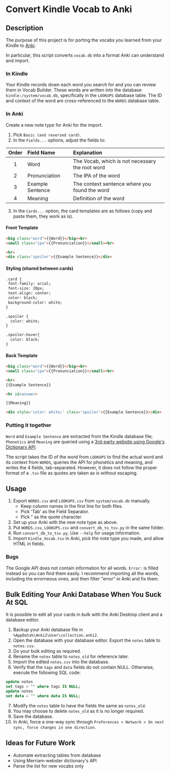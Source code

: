 # Convert Kindle Vocab to Anki
## Description
The purpose of this project is for porting the vocabs you learned from your Kindle to [Anki](https://apps.ankiweb.net).

In particular, this script converts `vocab.db` into a format Anki can understand and import.

### In Kindle
Your Kindle records down each word you search for and you can review them in Vocab Builder. These words are written into the database `kindle:/system/vocab.db`, specifically in the `LOOKUPS` database table. The ID and context of the word are cross-referenced to the `WORDS` database table.

### In Anki
Create a new note type for Anki for the import.
1. Pick `Basic (and reversed card)`.
2. In the `Fields...` options, adjust the fields to:

|Order|Field Name|Explanation|
|:---:|:---------|:------|
|1    |Word      |The Vocab, which is not necessary the root word|
|2    |Pronunciation |The IPA of the word|
|3    |Example Sentence|The context sentence where you found the word|
|4    |Meaning   |Definition of the word|

3. In the `Cards...` option, the card templates are as follows (copy and paste them, they work as is).

#### Front Template
```HTML
<big class="word">{{Word}}</big><br>
<small class="ipa">{{Pronunciation}}</small><br>

<hr>
<div class='spoiler'>{{Example Sentence}}</div>
```

#### Styling (shared between cards)
```HTML
.card {
 font-family: arial;
 font-size: 20px;
 text-align: center;
 color: black;
 background-color: white;
}

.spoiler { 
  color: white;
}

.spoiler:hover{
  color: black;
}
```

#### Back Template
```HTML
<big class="word">{{Word}}</big><br>
<small class="ipa">{{Pronunciation}}</small><br>

<hr>
{{Example Sentence}}

<hr id=answer>

{{Meaning}}

<div style='color: white;' class='spoiler'>{{Example Sentence}}</div>
```


### Putting it together
`Word` and `Example Sentence` are extracted from the Kindle database file;
`Phonetics` and `Meaning` are queried using a [3rd-party website using Google's Dictionary API](https://googledictionaryapi.eu-gb.mybluemix.net/).

The script takes the ID of the word from `LOOKUPS` to find the actual word and its context from `WORDS`, queries the API for phonetics and meaning, and writes the 4 fields, tab-separated. However, it does not follow the proper format of a `.tsv` file as quotes are taken as is without escaping.

## Usage
1. Export `WORDS.csv` and `LOOKUPS.csv` from `system/vocab.db` manually.
	- Keep column names in the first line for both files.
	- Pick 'Tab' as the Field Separator.
	- Pick " as the quote character.
2. Set up your Anki with the new note type as above.
3. Put `WORDS.csv`, `LOOKUPS.csv` and `convert_db_to_tsv.py` in the same folder.
4. Run `convert_db_to_tsv.py`. Use `--help` for usage information.
5. Import `Kindle_Vocab.tsv` in Anki, pick the note type you made, and allow HTML in fields.

### Bugs
The Google API does not contain information for all words. `Error:` is filled instead so you can find them easily. I recommend importing all the words, including the errorneous ones, and then filter "error" in Anki and fix them.

## Bulk Editing Your Anki Database When You Suck At SQL
It is possible to edit all your cards in bulk with the Anki Desktop client and a database editor.
1. Backup your Anki database file in `%AppData%\Anki2\User\collection.anki2`.
2. Open the database with your database editor. Export the `notes` table to `notes.csv`.
3. Do your bulk editing as required.
4. Rename the `notes` table to `notes_old` for reference later.
5. Import the edited `notes.csv` into the database.
6. Verify that the `tags` and `data` fields do not contain NULL. Otherwise, execute the following SQL code:
```SQL
update notes
set tags = "" where tags IS NULL;
update notes
set data = "" where data IS NULL;
```
7. Modify the `notes` table to have the fields the same as `notes_old`.
8. You may choose to delete `notes_old` as it is no longer required.
9. Save the database.
10. In Anki, force a one-way sync through `Preferences > Network > On next sync, force changes in one direction`.


## Ideas for Future Work
* Automate extracting tables from database
* Using Merriam-webster dictionary's API
* Parse the list for new vocabs only
